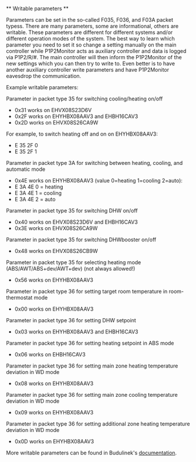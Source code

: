 ** Writable parameters **

Parameters can be set in the so-called F035, F036, and F03A packet typess. There are many parameters, some are informational, others are writable. These parameters are different for different systems and/or different operation modes of the system. The best way to learn which parameter you need to set it so change a setting manually on the main controller while P1P2Monitor acts as auxiliary controller and data is logged via P1P2/R/#.  The main controller will then inform the P1P2Monitor of the new settings which you can then try to write to. Even better is to have another auxiliary controller write parameters and have P1P2Monitor eavesdrop the communication.

Example writable parameters:

Parameter in packet type 35 for switching cooling/heating on/off
- 0x31 works on EHVX08S23D6V
- 0x2F works on EHYHBX08AAV3 and EHBH16CAV3
- 0x2D works on EHVX08S26CA9W

For example, to switch heating off and on on EHYHBX08AAV3:
- E 35 2F 0
- E 35 2F 1

Parameter in packet type 3A for switching between heating, cooling, and automatic mode
- 0x4E works on EHYHBX08AAV3 (value 0=heating 1=cooling 2=auto):
- E 3A 4E 0 = heating
- E 3A 4E 1 = cooling
- E 3A 4E 2 = auto

Parameter in packet type 35 for switching DHW on/off
- 0x40 works on EHVX08S23D6V and EHBH16CAV3
- 0x3E works on EHVX08S26CA9W

Parameter in packet type 35 for switching DHWbooster on/off
- 0x48 works on EHVX08S26CB9W

Parameter in packet type 35 for selecting heating mode (ABS/AWT/ABS+dev/AWT+dev) (not always allowed!)
- 0x56 works on EHYHBX08AAV3

Parameter in packet type 36 for setting target room temperature in room-thermostat mode
- 0x00 works on EHYHBX08AAV3

Parameter in packet type 36 for setting DHW setpoint
- 0x03 works on EHYHBX08AAV3 and EHBH16CAV3

Parameter in packet type 36 for setting heating setpoint in ABS mode
- 0x06 works on EHBH16CAV3

Parameter in packet type 36 for setting main zone heating temperature deviation in WD mode
- 0x08 works on EHYHBX08AAV3

Parameter in packet type 36 for setting main zone cooling temperature deviation in WD mode
- 0x09 works on EHYHBX08AAV3

Parameter in packet type 36 for setting additional zone heating temperature deviation in WD mode
- 0x0D works on EHYHBX08AAV3

More writable parameters can be found in Budulinek's [documentation](https://github.com/budulinek/Daikin-P1P2---UDP-Gateway/blob/main/Payload-data-write.md).
